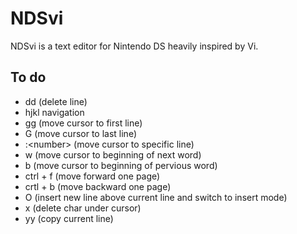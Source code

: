 
# NDSvi

NDSvi is a text editor for Nintendo DS heavily inspired by Vi.

## To do

- dd (delete line)
- hjkl navigation
- gg (move cursor to first line)
- G (move cursor to last line)
- :&lt;number&gt; (move cursor to specific line)
- w (move cursor to beginning of next word)
- b (move cursor to beginning of pervious word)
- ctrl + f (move forward one page)
- crtl + b (move backward one page)
- O (insert new line above current line and switch to insert mode)
- x (delete char under cursor)
- yy (copy current line)
